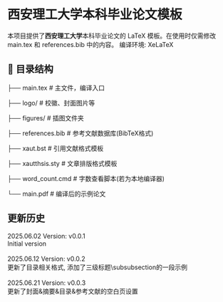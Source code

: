 # 西安理工大学本科毕业论文模板

本项目提供了**西安理工大学**本科毕业论文的 LaTeX 模板。在使用时仅需修改 main.tex 和 references.bib 中的内容。
编译环境: XeLaTeX

## 📂 目录结构
├── main.tex # 主文件，编译入口

├── logo/ # 校徽、封面图片等

├── figures/ # 插图文件夹

├── references.bib # 参考文献数据库(BibTeX格式)

├── xaut.bst # 引用文献格式模板

├── xautthsis.sty # 文章排版格式模板

├── word_count.cmd # 字数查看脚本(若为本地编译器)

└── main.pdf # 编译后的示例论文

## 更新历史
2025.06.02 Version: v0.0.1\
Initial version\
\
2025.06.12 Version: v0.0.2\
更新了目录相关格式, 添加了三级标题\subsubsection的一段示例\
\
2025.06.21 Version: v0.0.3\
更新了封面&摘要&目录&参考文献的空白页设置
